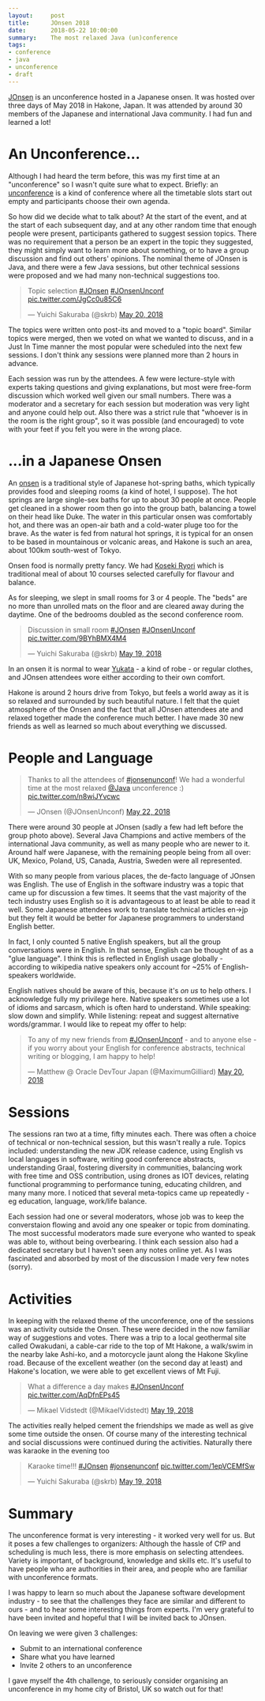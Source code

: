 ```yaml
---
layout:     post
title:      JOnsen 2018
date:       2018-05-22 10:00:00
summary:    The most relaxed Java (un)conference
tags:
- conference
- java
- unconference
- draft
---
```


[JOnsen](http://jonsen.jp) is an unconference hosted in a Japanese onsen. It was hosted over three days of May 2018 in Hakone, Japan. It was attended by around 30 members of the Japanese and international Java community. I had fun and learned a lot!

# An Unconference...

Although I had heard the term before, this was my first time at an "unconference" so I wasn't quite sure what to expect. Briefly: an [unconference](https://en.wikipedia.org/wiki/Unconference) is a kind of conference where all the timetable slots start out empty and participants choose their own agenda.

So how did we decide what to talk about? At the start of the event, and at the start of each subsequent day, and at any other random time that enough people were present, participants gathered to suggest session topics. There was no requirement that a person be an expert in the topic they suggested, they might simply want to learn more about something, or to have a group discussion and find out others' opinions. The nominal theme of JOnsen is Java, and there were a few Java sessions, but other technical sessions were proposed and we had many non-technical suggestions too.

<blockquote class="twitter-tweet" data-lang="en"><p lang="en" dir="ltr">Topic selection <a href="https://twitter.com/hashtag/JOnsen?src=hash&amp;ref_src=twsrc%5Etfw">#JOnsen</a> <a href="https://twitter.com/hashtag/JOnsenUnconf?src=hash&amp;ref_src=twsrc%5Etfw">#JOnsenUnconf</a> <a href="https://t.co/JgCc0u85C6">pic.twitter.com/JgCc0u85C6</a></p>&mdash; Yuichi Sakuraba (@skrb) <a href="https://twitter.com/skrb/status/998008300825231362?ref_src=twsrc%5Etfw">May 20, 2018</a></blockquote>
<script async src="https://platform.twitter.com/widgets.js" charset="utf-8"></script>

The topics were written onto post-its and moved to a "topic board". Similar topics were merged, then we voted on what we wanted to discuss, and in a Just In Time manner the most popular were scheduled into the next few sessions. I don't think any sessions were planned more than 2 hours in advance.

Each session was run by the attendees. A few were lecture-style with experts taking questions and giving explanations, but most were free-form discussion which worked well given our small numbers. There was a moderator and a secretary for each session but moderation was very light and anyone could help out. Also there was a strict rule that "whoever is in the room is the right group", so it was possible (and encouraged) to vote with your feet if you felt you were in the wrong place.

# ...in a Japanese Onsen

An [onsen](https://en.wikipedia.org/wiki/Onsen) is a traditional style of Japanese hot-spring baths, which typically provides food and sleeping rooms (a kind of hotel, I suppose). The hot springs are large single-sex baths for up to about 30 people at once. People get cleaned in a shower room then go into the group bath, balancing a towel on their head like Duke. The water in this particular onsen was comfortably hot, and there was an open-air bath and a cold-water pluge too for the brave. As the water is fed from natural hot springs, it is typical for an onsen to be based in mountainous or volcanic areas, and Hakone is such an area, about 100km south-west of Tokyo.

Onsen food is normally pretty fancy. We had [Koseki Ryori](https://en.wikipedia.org/wiki/Kaiseki) which is traditional meal of about 10 courses selected carefully for flavour and balance.

As for sleeping, we slept in small rooms for 3 or 4 people. The "beds" are no more than unrolled mats on the floor and are cleared away during the daytime. One of the bedrooms doubled as the second conference room.

<blockquote class="twitter-tweet" data-lang="en"><p lang="en" dir="ltr">Discussion in small room <a href="https://twitter.com/hashtag/JOnsen?src=hash&amp;ref_src=twsrc%5Etfw">#JOnsen</a> <a href="https://twitter.com/hashtag/JOnsenUnconf?src=hash&amp;ref_src=twsrc%5Etfw">#JOnsenUnconf</a> <a href="https://t.co/9BYhBMX4M4">pic.twitter.com/9BYhBMX4M4</a></p>&mdash; Yuichi Sakuraba (@skrb) <a href="https://twitter.com/skrb/status/997669666762850304?ref_src=twsrc%5Etfw">May 19, 2018</a></blockquote>
<script async src="https://platform.twitter.com/widgets.js" charset="utf-8"></script>

In an onsen it is normal to wear [Yukata](https://twitter.com/skrb/status/997792671178547200) - a kind of robe - or regular clothes, and JOnsen attendees wore either according to their own comfort.

Hakone is around 2 hours drive from Tokyo, but feels a world away as it is so relaxed and surrounded by such beautiful nature.  I felt that the quiet atmosphere of the Onsen and the fact that all JOnsen attendees ate and relaxed together made the conference much better. I have made 30 new friends as well as learned so much about everything we discussed.

# People and Language

<blockquote class="twitter-tweet" data-lang="en"><p lang="en" dir="ltr">Thanks to all the attendees of <a href="https://twitter.com/hashtag/jonsenunconf?src=hash&amp;ref_src=twsrc%5Etfw">#jonsenunconf</a>! We had a wonderful time at the most relaxed <a href="https://twitter.com/java?ref_src=twsrc%5Etfw">@Java</a> unconference :) <a href="https://t.co/n8wiJYvcwc">pic.twitter.com/n8wiJYvcwc</a></p>&mdash; JOnsen (@JOnsenUnconf) <a href="https://twitter.com/JOnsenUnconf/status/998730461982568450?ref_src=twsrc%5Etfw">May 22, 2018</a></blockquote>
<script async src="https://platform.twitter.com/widgets.js" charset="utf-8"></script>


There were around 30 people at JOnsen (sadly a few had left before the group photo above). Several Java Champions and active members of the international Java community, as well as many people who are newer to it. Around half were Japanese, with the remaining people being from all over: UK, Mexico, Poland, US, Canada, Austria, Sweden were all represented.

With so many people from various places, the de-facto language of JOnsen was English. The use of English in the software industry was a topic that came up for discussion a few times. It seems that the vast majority of the tech industry uses English so it is advantageous to at least be able to read it well. Some Japanese attendees work to translate technical articles en->jp but they felt it would be better for Japanese programmers to understand English better.

In fact, I only counted 5 native English speakers, but all the group conversations were in English. In that sense, English can be thought of as a "glue language". I think this is reflected in English usage globally - according to wikipedia native speakers only account for ~25% of English-speakers worldwide.

English natives should be aware of this, because it's _on us_ to help others. I acknowledge fully my privilege here. Native speakers sometimes use a lot of idioms and sarcasm, which is often hard to understand. While speaking: slow down and simplify. While listening: repeat and suggest alternative words/grammar. I would like to repeat my offer to help:

<blockquote class="twitter-tweet" data-lang="en"><p lang="en" dir="ltr">To any of my new friends from <a href="https://twitter.com/hashtag/JOnsenUnconf?src=hash&amp;ref_src=twsrc%5Etfw">#JOnsenUnconf</a> - and to anyone else - if you worry about your English for conference abstracts, technical writing or blogging, I am happy to help!</p>&mdash; Matthew @ Oracle DevTour Japan (@MaximumGilliard) <a href="https://twitter.com/MaximumGilliard/status/998028457660600320?ref_src=twsrc%5Etfw">May 20, 2018</a></blockquote>
<script async src="https://platform.twitter.com/widgets.js" charset="utf-8"></script>


# Sessions

The sessions ran two at a time, fifty minutes each. There was often a choice of technical or non-technical session, but this wasn't really a rule. Topics included: understanding the new JDK release cadence, using English vs local languages in software, writing good conference abstracts, understanding Graal, fostering diversity in communities, balancing work with free time and OSS contribution, using drones as IOT devices, relating functional programming to performance tuning, educating children, and many many more. I noticed that several meta-topics came up repeatedly - eg education, language, work/life balance.

Each session had one or several moderators, whose job was to keep the converstaion flowing and avoid any one speaker or topic from dominating. The most successful moderators made sure everyone who wanted to speak was able to, without being overbearing. I think each session also had a dedicated secretary but I haven't seen any notes online yet. As I was fascinated and absorbed by most of the discussion I made very few notes (sorry).

# Activities
 
In keeping with the relaxed theme of the unconference, one of the sessions was an activity outside the Onsen. These were decided in the now familiar way of suggestions and votes. There was a trip to a local geothermal site called Owakudani, a cable-car ride to the top of Mt Hakone, a walk/swim in the nearby lake Ashi-ko, and a motorcycle jaunt along the Hakone Skyline road. Because of the excellent weather (on the second day at least) and Hakone's location, we were able to get excellent views of Mt Fuji.

<blockquote class="twitter-tweet" data-lang="en"><p lang="en" dir="ltr">What a difference a day makes <a href="https://twitter.com/hashtag/JOnsenUnconf?src=hash&amp;ref_src=twsrc%5Etfw">#JOnsenUnconf</a> <a href="https://t.co/AqDfnEPs45">pic.twitter.com/AqDfnEPs45</a></p>&mdash; Mikael Vidstedt (@MikaelVidstedt) <a href="https://twitter.com/MikaelVidstedt/status/997667572978827266?ref_src=twsrc%5Etfw">May 19, 2018</a></blockquote>
<script async src="https://platform.twitter.com/widgets.js" charset="utf-8"></script>

The activities really helped cement the friendships we made as well as give some time outside the onsen. Of course many of the interesting technical and social discussions were continued during the activities. Naturally there was karaoke in the evening too

<blockquote class="twitter-tweet" data-lang="en"><p lang="en" dir="ltr">Karaoke time!!! <a href="https://twitter.com/hashtag/JOnsen?src=hash&amp;ref_src=twsrc%5Etfw">#JOnsen</a> <a href="https://twitter.com/hashtag/jonsenunconf?src=hash&amp;ref_src=twsrc%5Etfw">#jonsenunconf</a> <a href="https://t.co/1epVCEMfSw">pic.twitter.com/1epVCEMfSw</a></p>&mdash; Yuichi Sakuraba (@skrb) <a href="https://twitter.com/skrb/status/997816498352570368?ref_src=twsrc%5Etfw">May 19, 2018</a></blockquote>
<script async src="https://platform.twitter.com/widgets.js" charset="utf-8"></script>


# Summary

The unconference format is very interesting - it worked very well for us. But it poses a few challenges to organizers: Although the hassle of CfP and scheduling is much less, there is more emphasis on selecting attendees. Variety is important, of background, knowledge and skills etc. It's useful to have people who are authorities in their area, and people who are familiar with unconference formats.

I was happy to learn so much about the Japanese software development industry - to see that the challenges they face are similar and different to ours - and to hear some interesting things from experts. I'm very grateful to have been invited and hopeful that I will be invited back to JOnsen.

On leaving we were given 3 challenges:

- Submit to an international conference
- Share what you have learned
- Invite 2 others to an unconference


I gave myself the 4th challenge, to seriously consider organising an unconference in my home city of Bristol, UK so watch out for that!
